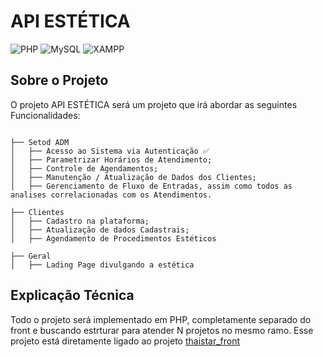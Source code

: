 # API ESTÉTICA #

![PHP](https://img.shields.io/badge/PHP-777BB4?style=for-the-badge&logo=php&logoColor=white)
![MySQL](https://img.shields.io/badge/MySQL-4479A1?style=for-the-badge&logo=mysql&logoColor=white)
![XAMPP](https://img.shields.io/badge/XAMPP-FB7A24?style=for-the-badge&logo=xampp&logoColor=white)



## Sobre o Projeto ##

O projeto API ESTÉTICA será um projeto que irá abordar as seguintes Funcionalidades:

```plaintext

├── Setod ADM
│   ├── Acesso ao Sistema via Autenticação ✅
│   ├── Parametrizar Horários de Atendimento;
│   ├── Controle de Agendamentos;
│   ├── Manutenção / Atualização de Dados dos Clientes;
│   ├── Gerenciamento de Fluxo de Entradas, assim como todos as analises correlacionadas com os Atendimentos.

├── Clientes
│   ├── Cadastro na plataforma;
│   ├── Atualização de dados Cadastrais;
│   ├── Agendamento de Procedimentos Estéticos

├── Geral
│   ├── Lading Page divulgando a estética

```

## Explicação Técnica ##

Todo o projeto será implementado em PHP, completamente separado do front e buscando estrturar para atender N projetos no mesmo ramo.
Esse projeto está diretamente ligado ao projeto [thaistar_front](https://github.com/NevesSFelipe/thaistar_front)
